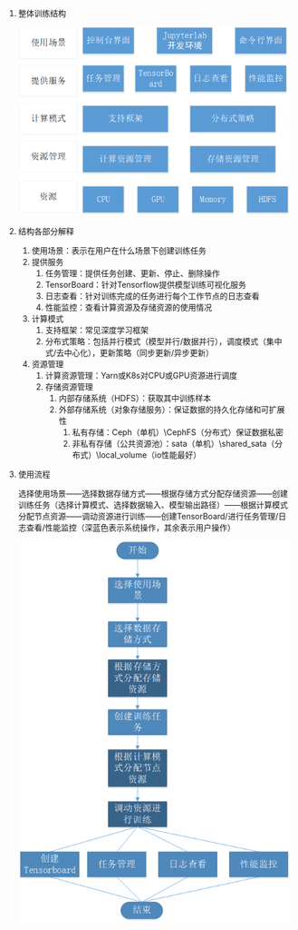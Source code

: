 1. 整体训练结构

   ![image-20200706172537376](assets/image-20200706172537376.png)

2. 结构各部分解释

   1. 使用场景：表示在用户在什么场景下创建训练任务
   2. 提供服务
      1. 任务管理：提供任务创建、更新、停止、删除操作
      2. TensorBoard：针对Tensorflow提供模型训练可视化服务
      3. 日志查看：针对训练完成的任务进行每个工作节点的日志查看
      4. 性能监控：查看计算资源及存储资源的使用情况
   3. 计算模式
      1. 支持框架：常见深度学习框架
      2. 分布式策略：包括并行模式（模型并行/数据并行），调度模式（集中式/去中心化），更新策略（同步更新/异步更新）
   4. 资源管理
      1. 计算资源管理：Yarn或K8s对CPU或GPU资源进行调度
      2. 存储资源管理
         1. 内部存储系统（HDFS）：获取其中训练样本
         2. 外部存储系统（对象存储服务）：保证数据的持久化存储和可扩展性
            1. 私有存储：Ceph（单机）\CephFS（分布式）保证数据私密
            2. 非私有存储（公共资源池）：sata（单机）\shared_sata（分布式）\local_volume（io性能最好）

3. 使用流程

   选择使用场景——选择数据存储方式——根据存储方式分配存储资源——创建训练任务（选择计算模式、选择数据输入、模型输出路径）——根据计算模式分配节点资源——调动资源进行训练——创建TensorBoard/进行任务管理/日志查看/性能监控（深蓝色表示系统操作，其余表示用户操作）

   ![image-20200706182014562](assets/image-20200706182014562.png)



